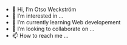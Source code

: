 - 👋 Hi, I’m Otso Weckström
- 👀 I’m interested in ...
- 🌱 I’m currently learning Web developement
- 💞️ I’m looking to collaborate on ...
- 📫 How to reach me ...

<!---
otsoweckstrom/otsoweckstrom is a ✨ special ✨ repository because its `README.md` (this file) appears on your GitHub profile.
You can click the Preview link to take a look at your changes.
--->
